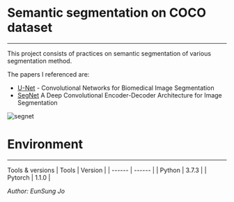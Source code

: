 # Semantic segmentation on COCO dataset
---

This project consists of practices on semantic segmentation of various segmentation method.

The papers I referenced are:
- [U-Net](https://arxiv.org/abs/1505.04597) - Convolutional Networks for Biomedical Image Segmentation
- [SegNet](https://arxiv.org/abs/1511.00561) A Deep Convolutional Encoder-Decoder Architecture for Image Segmentation

![segnet](https://ai2-s2-public.s3.amazonaws.com/figures/2017-08-08/3cdb1364c3e66443e1c2182474d44b2fb01cd584/4-Figure2-1.png)


# Environment
---
Tools & versions
| Tools | Version |
| ------ | ------ |
| Python | 3.7.3 |
| Pytorch | 1.1.0 |

*Author: EunSung Jo*
